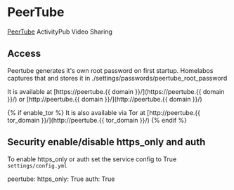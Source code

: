 # PeerTube

[PeerTube](https://peertube.social) ActivityPub Video Sharing

## Access

Peertube generates it's own root password on first startup. Homelabos captures that and stores it in ./settings/passwords/peertube_root_password

It is available at [https://peertube.{{ domain }}/](https://peertube.{{ domain }}/) or [http://peertube.{{ domain }}/](http://peertube.{{ domain }}/)

{% if enable_tor %}
It is also available via Tor at [http://peertube.{{ tor_domain }}/](http://peertube.{{ tor_domain }}/)
{% endif %}

## Security enable/disable https_only and auth

To enable https_only or auth set the service config to True
`settings/config.yml`

peertube:
  https_only: True
  auth: True
